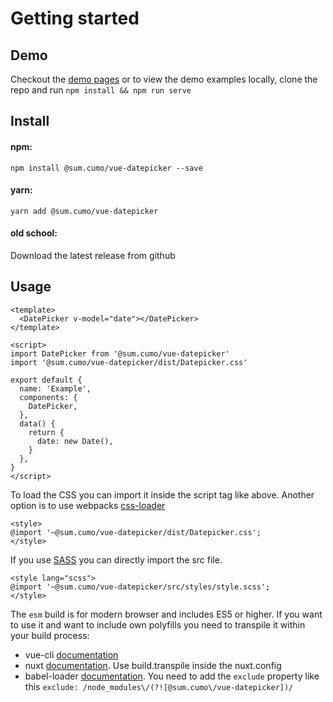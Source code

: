 # Getting started

## Demo

Checkout the [demo pages](../demo) or to view the demo examples locally, clone the repo and run `npm install && npm run serve`

## Install

#### npm:

`npm install @sum.cumo/vue-datepicker --save`

#### yarn:

`yarn add @sum.cumo/vue-datepicker`

#### old school:

Download the latest release from github

## Usage

```vue
<template>
  <DatePicker v-model="date"></DatePicker>
</template>

<script>
import DatePicker from '@sum.cumo/vue-datepicker'
import '@sum.cumo/vue-datepicker/dist/Datepicker.css'

export default {
  name: 'Example',
  components: {
    DatePicker,
  },
  data() {
    return {
      date: new Date(),
    }
  },
}
</script>
```

To load the CSS you can import it inside the script tag like above.
Another option is to use webpacks [css-loader](https://webpack.js.org/loaders/css-loader/)

```vue
<style>
@import '~@sum.cumo/vue-datepicker/dist/Datepicker.css';
</style>
```

If you use [SASS](https://sass-lang.com/) you can directly import the src file.

```vue
<style lang="scss">
@import '~@sum.cumo/vue-datepicker/src/styles/style.scss';
</style>
```

The `esm` build is for modern browser and includes ES5 or higher.
If you want to use it and want to include own polyfills you need to transpile it within your build process:

- vue-cli [documentation](https://cli.vuejs.org/config/#transpiledependencies)
- nuxt [documentation](https://cli.vuejs.org/config/#transpiledependencies). Use build.transpile inside the nuxt.config
- babel-loader [documentation](https://babeljs.io/docs/en/options#exclude). You need to add the `exclude` property like this `exclude: /node_modules\/(?![@sum.cumo\/vue-datepicker])/`
